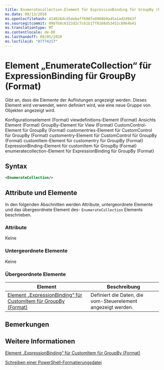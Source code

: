 ```yaml
---
title: Enumeratecollection-Element für ExpressionBinding für GroupBy (Format) | Microsoft-Dokumentation
ms.date: 09/13/2016
ms.openlocfilehash: 414626dcd54ebeff608fe0908b9a45a1ad2d943f
ms.sourcegitcommit: 0907b8c6322d2c7c61b17f8168d53452c8964b41
ms.translationtype: MT
ms.contentlocale: de-DE
ms.lasthandoff: 08/05/2020
ms.locfileid: "87774217"
---
```

# <a name="enumeratecollection-element-for-expressionbinding-for-groupby-format"></a>Element „EnumerateCollection“ für ExpressionBinding für GroupBy (Format)

Gibt an, dass die Elemente der Auflistungen angezeigt werden. Dieses Element wird verwendet, wenn definiert wird, wie eine neue Gruppe von Objekten angezeigt wird.

Konfigurationselement (Format) viewdefinitions-Element (Format) Ansichts Element (Format) GroupBy-Element für View (Format) CustomControl-Element für GroupBy (Format) customentries-Element für CustomControl für GroupBy (Format) customentry-Element für CustomControl für GroupBy (Format) customItem-Element für customentry für GroupBy (Format) ExpressionBinding-Element für customItem für GroupBy (Format) enumeratecollection-Element für ExpressionBinding für GroupBy (Format)

## <a name="syntax"></a>Syntax

```xml
<EnumerateCollection/>
```

## <a name="attributes-and-elements"></a>Attribute und Elemente

In den folgenden Abschnitten werden Attribute, untergeordnete Elemente und das übergeordnete Element des- `EnumerateCollection` Elements beschrieben.

### <a name="attributes"></a>Attribute

Keine

### <a name="child-elements"></a>Untergeordnete Elemente

Keine

### <a name="parent-elements"></a>Übergeordnete Elemente

|Element|Beschreibung|
|-------------|-----------------|
|[Element „ExpressionBinding“ für CustomItem für GroupBy (Format)](./expressionbinding-element-for-customitem-for-groupby-format.md)|Definiert die Daten, die vom-Steuerelement angezeigt werden.|

## <a name="remarks"></a>Bemerkungen

## <a name="see-also"></a>Weitere Informationen

[Element „ExpressionBinding“ für CustomItem für GroupBy (Format)](./expressionbinding-element-for-customitem-for-groupby-format.md)

[Schreiben einer PowerShell-Formatierungsdatei](./writing-a-powershell-formatting-file.md)
